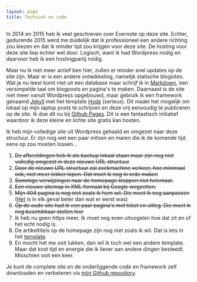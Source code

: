 ```yaml
---
layout: page
title: Techniek en code
---
```


In 2014 en 2015 heb ik veel geschreven over Evernote op deze site. Echter, gedurende 2015 werd me duidelijk dat ik professioneel  een andere richting zou kiezen en dat ik minder tijd zou krijgen voor deze site. De hosting voor deze site liep echter wel door. Logisch, want ik had Wordpress nodig en daarvoor heb ik een hostingpartij nodig.

Maar nu ik niet meer actief ben hier, zullen er minder snel updates op de site zijn. Maar er is een andere ontwikkeling, namelijk statische blogsites. Wat je nu leest komt niet uit een database maar schrijf ik in [Markdown](https://daringfireball.net/projects/markdown/syntax), een versimpelde taal om blogposts en pagina's te maken. Daarnaast is de site niet meer vanuit Wordpress opgebouwd, maar gebruik ik een framework genaamd [Jekyll](https://jekyllrb.com) met het template [Hyde](http://hyde.getpoole.com/) (serieus). Dit maakt het mogelijk om lokaal op mijn laptop posts te schrijven en deze vrij eenvoudig te publiceren op de site. Ik doe dit nu bij [Github Pages](https://pages.github.com/). Dit is een fantastisch initiatief waardoor ik deze kleine en lichte site gratis kan hosten.

Ik heb mijn volledige site uit Wordpress gehaald en omgezet naar deze structuur. Er zijn nog wel een paar mitsen en maren die ik de komende tijd eens op zou moeten lossen...

1. ~~De afbeeldingen heb ik als backup lokaal staan maar zijn nog niet volledig omgezet in deze nieuwe URL structuur~~
2. ~~Door de nieuwe URL structuur zal zoekmachine verkeer, hoe minimaal ook, niet meer lekker lopen. Dat moet ik nog in orde maken~~
4. ~~Sommige verwijzingen naar de homepage kloppen niet helemaal.~~
3. ~~Een nieuwe sitemap in XML formaat bij Google wegzetten.~~
4. ~~Mijn 404 pagina is nog niet zoals ik hem wil. Die moet ik nog aanpassen~~
([Het](/404) is in elk geval beter dan wat er eerst was)
5. ~~Op de oude site had ik een paar pagina's met tekst en uitleg. Die moet ik nog beschikbaar stellen hier~~
3. Ik heb nu geen https meer. Ik moet nog even uitvogelen hoe dat zit en of het echt nodig is.
3. De artikeltitels op de homepage zijn nog niet zoals ik wil. Dat is iets in het [template](http://hyde.getpoole.com/).
6. En mocht het me ooit lukken, dan wil ik toch wel een andere template. Maar dat kost tijd en energie die ik liever aan andere dingen besteedt. Misschien ooit een keer.

Je kunt de complete site en de onderliggende code en framework zelf downloaden en verbeteren via [mijn Github repository](https://github.com/frankmeeuwsen/allesonthouden).
